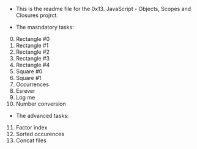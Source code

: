 - This is the readme file for the 0x13. JavaScript - Objects, Scopes and Closures projrct.

* The masndatory tasks:

0. Rectangle #0
1. Rectangle #1
2. Rectangle #2
3. Rectangle #3
4. Rectangle #4
5. Square #0
6. Square #1
7. Occurrences
8. Esrever
9. Log me
10. Number conversion

* The advanced tasks:

11. Factor index
12. Sorted occurences
13. Concat files
